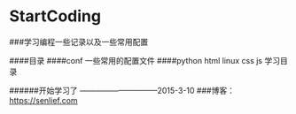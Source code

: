 StartCoding
===============
###学习编程一些记录以及一些常用配置

####目录
####conf 一些常用的配置文件
####python html linux css js 学习目录





######开始学习了
							——————————2015-3-10
###博客：https://senlief.com
